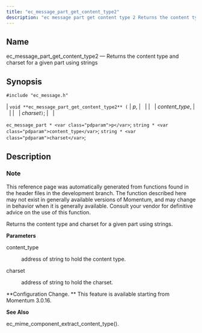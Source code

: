 ```yaml
---
title: "ec_message_part_get_content_type2"
description: "ec message part get content type 2 Returns the content type and charset for a given part using strings void ec message part get content type 2 p content type charset ec message part p string content type string charset This reference page was automatically generated from functions found in..."
---
```


<a name="apis.ec_message_part_get_content_type2"></a> 
## Name

ec_message_part_get_content_type2 — Returns the content type and charset for a given part using strings

## Synopsis

`#include "ec_message.h"`

| `void **ec_message_part_get_content_type2** (` | <var class="pdparam">p</var>, |   |
|   | <var class="pdparam">content_type</var>, |   |
|   | <var class="pdparam">charset</var>`)`; |   |

`ec_message_part * <var class="pdparam">p</var>`;
`string * <var class="pdparam">content_type</var>`;
`string * <var class="pdparam">charset</var>`;<a name="idp56374128"></a> 
## Description

### Note

This reference page was automatically generated from functions found in the header files in the development branch. The function described here may not exist in generally available versions of Momentum, and may change in behavior when it is generally available. Consult your vendor for definitive advice on the use of this function.

Returns the content type and charset for a given part using strings.

**<a name="idp56377024"></a> Parameters**

<dl class="variablelist">

<dt>content_type</dt>

<dd>

address of string to hold the content type.

</dd>

<dt>charset</dt>

<dd>

address of string to hold the charset.

</dd>

</dl>

**Configuration Change. ** This feature is available starting from Momentum 3.0.16.

**<a name="idp56383312"></a> See Also**

ec_mime_component_extract_content_type().